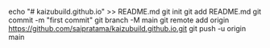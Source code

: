 echo "# kaizubuild.github.io" >> README.md
git init
git add README.md
git commit -m "first commit"
git branch -M main
git remote add origin https://github.com/saipratama/kaizubuild.github.io.git
git push -u origin main
